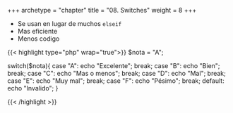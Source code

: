 +++
archetype = "chapter"
title = "08. Switches"
weight = 8
+++

- Se usan en lugar de muchos `elseif`
- Mas eficiente
- Menos codigo

{{< highlight  type="php" wrap="true">}}
$nota = "A";

switch($nota){
    case "A":
        echo "Excelente";
        break;
    case "B":
        echo "Bien";
        break;
    case "C":
        echo "Mas o menos";
        break;
    case "D":
        echo "Mal";
        break;
    case "E":
        echo "Muy mal";
        break;
    case "F":
        echo "Pésimo";
        break;
    default:
        echo "Invalido";
}

{{< /highlight >}}


